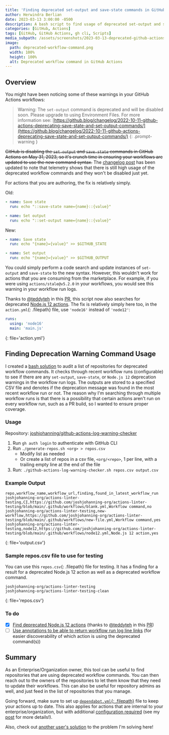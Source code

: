 ```yaml
---
title: 'Finding deprecated set-output and save-state commands in GitHub Actions'
author: Herwindra Berlian
date: 2023-03-13 3:00:00 -0500
description: A bash script to find usage of deprecated set-output and save-state commands as well as finding deprecated Node.js 12 actions in GitHub Actions workflows
categories: [GitHub, Actions]
tags: [GitHub, GitHub Actions, gh cli, Scripts]
media_subpath: /assets/screenshots/2023-03-13-deprecated-github-actions-commands
image:
  path: deprecated-workflow-command.png
  width: 100%
  height: 100%
  alt: Deprecated workflow command in GitHub Actions
---
```


## Overview

You might have been noticing some of these warnings in your GitHub Actions workflows:

> Warning: The `set-output` command is deprecated and will be disabled soon. Please upgrade to using Environment Files. For more information see: [https://github.blog/changelog/2022-10-11-github-actions-deprecating-save-state-and-set-output-commands/](https://github.blog/changelog/2022-10-11-github-actions-deprecating-save-state-and-set-output-commands/)
{: .prompt-warning }

~~GitHub is disabling the `set-output` and `save-state` commands in GitHub Actions on May 31, 2023, so it's crunch time in ensuring your workflows are updated to use the new command syntax.~~ The [changelog post](https://github.blog/changelog/2022-10-11-github-actions-deprecating-save-state-and-set-output-commands/) has been updated to note that telemetry shows that there is still high usage of the deprecated workflow commands and they won't be disabled just yet.

For actions that you are authoring, the fix is relatively simply. 

Old: 

```yml
- name: Save state
  run: echo "::save-state name={name}::{value}"

- name: Set output
  run: echo "::set-output name={name}::{value}"
```

New:

```yml
- name: Save state
  run: echo "{name}={value}" >> $GITHUB_STATE

- name: Set output
  run: echo "{name}={value}" >> $GITHUB_OUTPUT
```

You could simply perform a code search and update instances of `set-output` and `save-state` to the new syntax. However, this wouldn't work for actions that you are consuming from the marketplace. For example, if you were using `actions/stale@v5.2.0` in your workflows, you would see this warning in your workflow run logs.

Thanks to [@teddyteh](https://github.com/teddyteh) in this [PR](https://github.com/joshjohanning/github-actions-log-warning-checker/pull/6), this script now also searches for deprecated [Node.js 12 actions](https://github.blog/changelog/2022-09-22-github-actions-all-actions-will-begin-running-on-node16-instead-of-node12/). The fix is relatively simply here too, in the `action.yml`{: .filepath} file, use `'node16'` instead of `'node12'`:

```yml
runs:
  using: 'node16'
  main: 'main.js'
```
{: file='action.yml'}

## Finding Deprecation Warning Command Usage

I created a [bash solution](https://github.com/joshjohanning/github-actions-log-warning-checker) to audit a list of repositories for deprecated workflow commands. It checks through recent workflow runs (configurable) to see if there are any `set-output`, `save-state`, or `Node.js 12` deprecation warnings in the workflow run logs. The outputs are stored to a specified CSV file and denotes if the deprecation message was found in the most recent workflow run or not. The reason why I'm searching through multiple workflow runs is that there is a possibility that certain actions aren't run on every workflow run, such as a PR build, so I wanted to ensure proper coverage.

### Usage

Repository: [joshjohanning/github-actions-log-warning-checker](https://github.com/joshjohanning/github-actions-log-warning-checker)

1. Run `gh auth login` to authenticate with GitHub CLI
2. Run `./generate-repos.sh <org> > repos.csv` 
    - Modify list as needed
    - Or create a list of repos in a csv file, `<org/<repo>`, 1 per line, with a trailing empty line at the end of the file
3. Run: `./github-actions-log-warning-checker.sh repos.csv output.csv`

### Example Output

```
repo,workflow_name,workflow_url,finding,found_in_latest_workflow_run
joshjohanning-org/actions-linter-testing,CI,https://github.com/joshjohanning-org/actions-linter-testing/blob/main/.github/workflows/blank.yml,Workflow command,no
joshjohanning-org/actions-linter-testing,new-workflow,https://github.com/joshjohanning-org/actions-linter-testing/blob/main/.github/workflows/new-file.yml,Workflow command,yes
joshjohanning-org/actions-linter-testing,node12,https://github.com/joshjohanning-org/actions-linter-testing/blob/main/.github/workflows/node12.yml,Node.js 12 action,yes
```
{: file='output.csv'}

### Sample repos.csv file to use for testing

You can use this `repos.csv`{: .filepath} file for testing. It has a finding for a result for a deprecated Node.js 12 action as well as a deprecated workflow command. 

```
joshjohanning-org/actions-linter-testing
joshjohanning-org/actions-linter-testing-clean

```
{: file='repos.csv'}

### To do

- [x] [Find deprecated Node.js 12 actions](https://github.com/joshjohanning/github-actions-log-warning-checker/issues/2) (thanks to [@teddyteh](https://github.com/teddyteh) in this [PR](https://github.com/joshjohanning/github-actions-log-warning-checker/pull/6))
- [ ] [Use annotations to be able to return workflow run log line links](https://github.com/joshjohanning/github-actions-log-warning-checker/issues/3) (for easier discoverability of which action is using the deprecated command(s))

## Summary

As an Enterprise/Organization owner, this tool can be useful to find repositories that are using deprecated workflow commands. You can then reach out to the owners of the repositories to let them know that they need to update their workflows. This can also be useful for repository admins as well, and just feed in the list of repositories that you manage. 

Going forward, make sure to set up [`dependabot.yml`{: .filepath}](https://herwinz.github.io/posts/github-dependabot-for-actions/#marketplace-actions) file to keep your actions up to date. This also applies for actions that are internal to your enterprise/organization, but with additional [configuration required](https://herwinz.github.io/posts/github-dependabot-for-actions/#custom-actions-in-organization) (see my [post](https://herwinz.github.io/posts/github-dependabot-for-actions/#custom-actions-in-organization) for more details!).

Also, check out [another user's solution](https://github.com/orgs/community/discussions/49405#discussioncomment-5227815) to the problem I'm solving here! 
